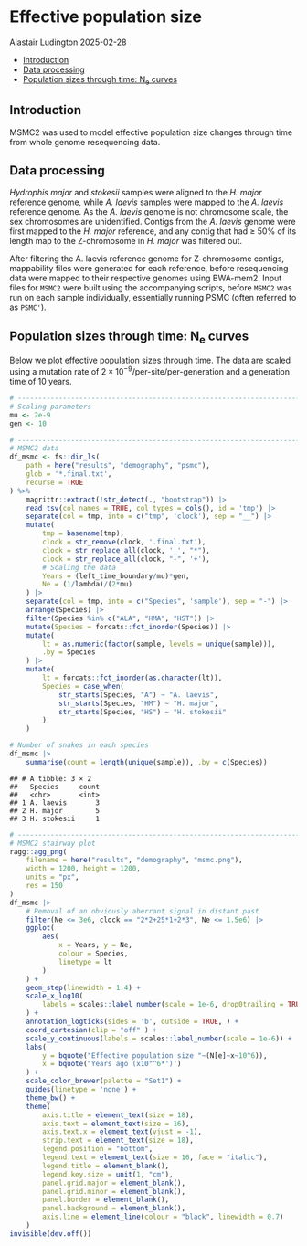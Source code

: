 Effective population size
================
Alastair Ludington
2025-02-28

- [Introduction](#introduction)
- [Data processing](#data-processing)
- [Population sizes through time: N<sub>e</sub>
  curves](#population-sizes-through-time-ne-curves)

## Introduction

MSMC2 was used to model effective population size changes through time
from whole genome resequencing data.

## Data processing

*Hydrophis major* and *stokesii* samples were aligned to the *H. major*
reference genome, while *A. laevis* samples were mapped to the *A.
laevis* reference genome. As the *A. laevis* genome is not chromosome
scale, the sex chromosomes are unidentified. Contigs from the *A.
laevis* genome were first mapped to the *H. major* reference, and any
contig that had $\geq$ 50% of its length map to the Z-chromosome in *H.
major* was filtered out.

After filtering the A. laevis reference genome for Z-chromosome contigs,
mappability files were generated for each reference, before resequencing
data were mapped to their respective genomes using BWA-mem2. Input files
for `MSMC2` were built using the accompanying scripts, before `MSMC2`
was run on each sample individually, essentially running PSMC (often
referred to as `PSMC'`).

## Population sizes through time: N<sub>e</sub> curves

Below we plot effective population sizes through time. The data are
scaled using a mutation rate of
$2 \times 10^{-9}$/per-site/per-generation and a generation time of 10
years.

``` r
# ---------------------------------------------------------------------------- #
# Scaling parameters
mu <- 2e-9
gen <- 10

# ---------------------------------------------------------------------------- #
# MSMC2 data
df_msmc <- fs::dir_ls(
    path = here("results", "demography", "psmc"),
    glob = '*.final.txt',
    recurse = TRUE
) %>%
    magrittr::extract(!str_detect(., "bootstrap")) |>
    read_tsv(col_names = TRUE, col_types = cols(), id = 'tmp') |>
    separate(col = tmp, into = c("tmp", 'clock'), sep = "__") |>
    mutate(
        tmp = basename(tmp),
        clock = str_remove(clock, '.final.txt'),
        clock = str_replace_all(clock, '_', "*"),
        clock = str_replace_all(clock, "-", '+'),
        # Scaling the data
        Years = (left_time_boundary/mu)*gen,
        Ne = (1/lambda)/(2*mu)
    ) |>
    separate(col = tmp, into = c("Species", 'sample'), sep = "-") |>
    arrange(Species) |>
    filter(Species %in% c("ALA", "HMA", "HST")) |>
    mutate(Species = forcats::fct_inorder(Species)) |>
    mutate(
        lt = as.numeric(factor(sample, levels = unique(sample))),
        .by = Species
    ) |>
    mutate(
        lt = forcats::fct_inorder(as.character(lt)),
        Species = case_when(
            str_starts(Species, "A") ~ "A. laevis",
            str_starts(Species, "HM") ~ "H. major",
            str_starts(Species, "HS") ~ "H. stokesii"
        )
    )

# Number of snakes in each species
df_msmc |>
    summarise(count = length(unique(sample)), .by = c(Species))
```

    ## # A tibble: 3 × 2
    ##   Species     count
    ##   <chr>       <int>
    ## 1 A. laevis       3
    ## 2 H. major        5
    ## 3 H. stokesii     1

``` r
# ---------------------------------------------------------------------------- #
# MSMC2 stairway plot
ragg::agg_png(
    filename = here("results", "demography", "msmc.png"),
    width = 1200, height = 1200,
    units = "px",
    res = 150
)
df_msmc |>
    # Removal of an obviously aberrant signal in distant past
    filter(Ne <= 3e6, clock == "2*2+25*1+2*3", Ne <= 1.5e6) |>
    ggplot(
        aes(
            x = Years, y = Ne,
            colour = Species,
            linetype = lt
        )
    ) +
    geom_step(linewidth = 1.4) +
    scale_x_log10(
        labels = scales::label_number(scale = 1e-6, drop0trailing = TRUE)
    ) +
    annotation_logticks(sides = 'b', outside = TRUE, ) +
    coord_cartesian(clip = "off" ) +
    scale_y_continuous(labels = scales::label_number(scale = 1e-6)) +
    labs(
        y = bquote("Effective population size "~(N[e]~x~10^6)),
        x = bquote("Years ago (x10"^6*')')
    ) +
    scale_color_brewer(palette = "Set1") +
    guides(linetype = 'none') +
    theme_bw() +
    theme(
        axis.title = element_text(size = 18),
        axis.text = element_text(size = 16),
        axis.text.x = element_text(vjust = -1),
        strip.text = element_text(size = 18),
        legend.position = "bottom",
        legend.text = element_text(size = 16, face = "italic"),
        legend.title = element_blank(),
        legend.key.size = unit(1, "cm"),
        panel.grid.major = element_blank(),
        panel.grid.minor = element_blank(),
        panel.border = element_blank(),
        panel.background = element_blank(),
        axis.line = element_line(colour = "black", linewidth = 0.7)
    )
invisible(dev.off())
```
